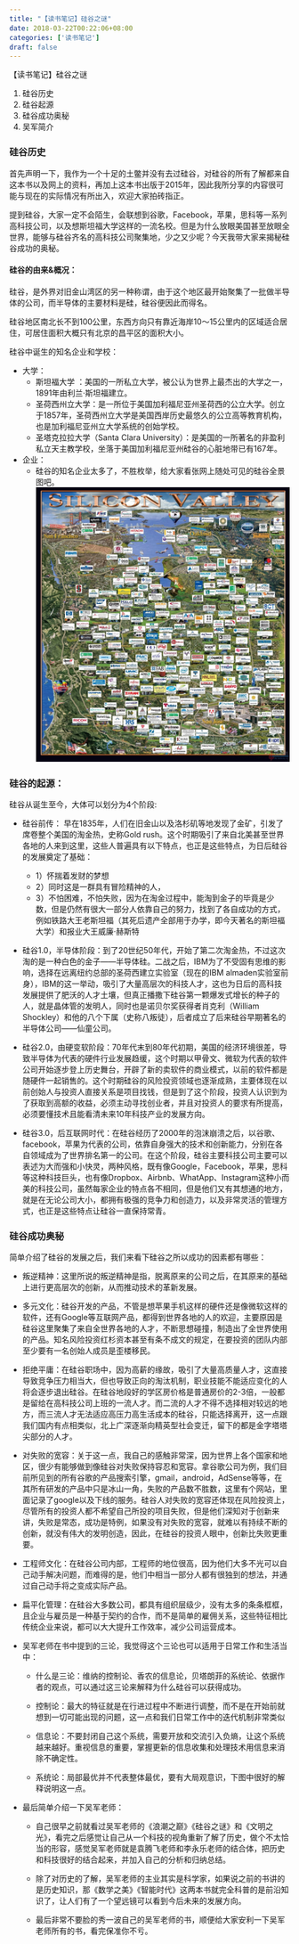 ```yaml
---
title: "【读书笔记】硅谷之谜"
date: 2018-03-22T00:22:06+08:00
categories: ['读书笔记']
draft: false
---
```


【读书笔记】硅谷之谜
1. 硅谷历史
2. 硅谷起源
3. 硅谷成功奥秘
4. 吴军简介

### 硅谷历史 

首先声明一下，我作为一个十足的土鳖并没有去过硅谷，对硅谷的所有了解都来自这本书以及网上的资料，再加上这本书出版于2015年，因此我所分享的内容很可能与现在的实际情况有所出入，欢迎大家拍砖指正。

提到硅谷，大家一定不会陌生，会联想到谷歌，Facebook，苹果，思科等一系列高科技公司，以及想斯坦福大学这样的一流名校。但是为什么放眼美国甚至放眼全世界，能够与硅谷齐名的高科技公司聚集地，少之又少呢？今天我带大家来揭秘硅谷成功的奥秘。

#### 硅谷的由来&概况：
硅谷，是外界对旧金山湾区的另一种称谓，由于这个地区最开始聚集了一批做半导体的公司，而半导体的主要材料是硅，硅谷便因此而得名。

硅谷地区南北长不到100公里，东西方向只有靠近海岸10～15公里内的区域适合居住，可居住面积大概只有北京的昌平区的面积大小。

硅谷中诞生的知名企业和学校：
* 大学： 
  * 斯坦福大学 ：美国的一所私立大学，被公认为世界上最杰出的大学之一，1891年由利兰·斯坦福建立。
  * 圣荷西州立大学：是一所位于美国加利福尼亚州圣荷西的公立大学。创立于1857年，圣荷西州立大学是美国西岸历史最悠久的公立高等教育机构，也是加利福尼亚州立大学系统的创始学校。
  * 圣塔克拉拉大学（Santa Clara University）：是美国的一所著名的非盈利私立天主教学校，坐落于美国加利福尼亚州硅谷的心脏地带已有167年。
* 企业：
   * 硅谷的知名企业太多了，不胜枚举，给大家看张网上随处可见的硅谷全景图吧。
    ![image](/img/siliconvally.jpg)
 
### 硅谷的起源： 

硅谷从诞生至今，大体可以划分为4个阶段:

* 硅谷前传： 早在1835年，人们在旧金山以及洛杉矶等地发现了金矿，引发了席卷整个美国的淘金热，史称Gold rush。这个时期吸引了来自北美甚至世界各地的人来到这里，这些人普遍具有以下特点，也正是这些特点，为日后硅谷的发展奠定了基础：
    * 1）怀揣着发财的梦想
    * 2）同时这是一群具有冒险精神的人，
    * 3）不怕困难，不怕失败，因为在淘金过程中，能淘到金子的毕竟是少数，但是仍然有很大一部分人依靠自己的努力，找到了各自成功的方式，例如铁路大王老斯坦福（其死后遗产全部用于办学，即今天著名的斯坦福大学）和报业大王威廉·赫斯特

* 硅谷1.0，半导体阶段：到了20世纪50年代，开始了第二次淘金热，不过这次淘的是一种白色的金子——半导体硅。二战之后，IBM为了不受固有思维的影响，选择在远离纽约总部的圣荷西建立实验室（现在的IBM almaden实验室前身），IBM的这一举动，吸引了大量高层次的科技人才，这也为日后的高科技发展提供了肥沃的人才土壤，但真正播撒下硅谷第一颗爆发式增长的种子的人，就是晶体管的发明人，同时也是诺贝尔奖获得者肖克利（William Shockley）和他的八个下属（史称八叛徒），后者成立了后来硅谷早期著名的半导体公司——仙童公司。 
        
* 硅谷2.0，由硬变软阶段：70年代末到80年代初期，美国的经济环境很差，导致半导体为代表的硬件行业发展趋缓，这个时期以甲骨文、微软为代表的软件公司开始逐步登上历史舞台，开辟了新的卖软件的商业模式，以前的软件都是随硬件一起销售的。这个时期硅谷的风险投资领域也逐渐成熟，主要体现在以前创始人与投资人直接关系是项目找钱，但是到了这个阶段，投资人认识到为了获取到高额的收益，必须主动寻找创业者，并且对投资人的要求有所提高，必须要懂技术且能看清未来10年科技产业的发展方向。

* 硅谷3.0，后互联网时代：在硅谷经历了2000年的泡沫崩溃之后，以谷歌、facebook，苹果为代表的公司，依靠自身强大的技术和创新能力，分别在各自领域成为了世界排名第一的公司。在这个阶段，硅谷主要科技公司主要可以表述为大而强和小快灵，两种风格，既有像Google，Facebook，苹果，思科等这种科技巨头，也有像Dropbox、Airbnb、WhatApp、Instagram这种小而美的科技公司，虽然每家企业的特点各不相同，但是他们又有其想通的地方，就是在无论公司大小，都拥有极强的竞争力和创造力，以及非常灵活的管理方式，也正是这些特点让硅谷一直保持常青。


### 硅谷成功奥秘
简单介绍了硅谷的发展之后，我们来看下硅谷之所以成功的因素都有哪些：
* 叛逆精神：这里所说的叛逆精神是指，脱离原来的公司之后，在其原来的基础上进行更高层次的创新，从而推动技术的革新发展。

* 多元文化：硅谷开发的产品，不管是想苹果手机这样的硬件还是像微软这样的软件，还有Google等互联网产品，都得到世界各地的人的欢迎，主要原因是硅谷这里聚集了来自全世界各地的人才，不断思想碰撞，制造出了全世界使用的产品。知名风险投资红杉资本甚至有条不成文的规定，在要投资的团队内部至少要有一名创始人成员是歪楼移民。

* 拒绝平庸：在硅谷职场中，因为高薪的缘故，吸引了大量高质量人才，这直接导致竞争压力相当大，但也导致正向的淘汰机制，职业技能不能适应变化的人将会逐步退出硅谷。在硅谷地段好的学区房价格是普通房价的2-3倍，一般都是留给在高科技公司上班的一流人才。而二流的人才不得不选择相对较远的地方，而三流人才无法适应高压力高生活成本的硅谷，只能选择离开，这一点跟我们国内有点相类似，北上广深逐渐向精英型社会变迁，留下的都是金字塔塔尖部分的人才。

* 对失败的宽容：关于这一点，我自己的感触非常深，因为世界上各个国家和地区，很少有能够做到像硅谷对失败保持容忍和宽容。拿谷歌公司为例，我们目前所见到的所有谷歌的产品搜索引擎，gmail，android，AdSense等等，在其所有研发的产品中只是冰山一角，失败的产品数不胜数，这里有个网站，里面记录了google以及下线的服务。硅谷人对失败的宽容还体现在风险投资上，尽管所有的投资人都不希望自己所投的项目失败，但是他们深知对于创新来讲，失败是常态，成功是特例，如果没有对失败的宽容，就难以有持续不断的创新，就没有伟大的发明创造，因此，在硅谷的投资人眼中，创新比失败更重要。

* 工程师文化：在硅谷公司内部，工程师的地位很高，因为他们大多不光可以自己动手解决问题，而难得的是，他们中相当一部分人都有很独到的想法，并通过自己动手将之变成实际产品。

* 扁平化管理：在硅谷大多数公司，都具有组织层级少，没有太多的条条框框，且企业与雇员是一种基于契约的合作，而不是简单的雇佣关系，这些特征相比传统企业来说，都可以大大提升工作效率，减少公司运营成本。

* 吴军老师在书中提到的三论，我觉得这个三论也可以适用于日常工作和生活当中：
    * 什么是三论：维纳的控制论、香农的信息论，贝塔朗菲的系统论、依据作者的观点，可以通过这三论来解释为什么硅谷可以获得成功。
    
    * 控制论：最大的特征就是在行进过程中不断进行调整，而不是在开始前就想到一切可能出现的问题，这一点和我们日常工作中的迭代机制非常类似
    
    * 信息论：不要封闭自己这个系统，需要开放和交流引入负熵，让这个系统越来越好。重视信息的重要，掌握更新的信息收集和处理技术用信息来消除不确定性。
    
    * 系统论：局部最优并不代表整体最优，要有大局观意识，下图中很好的解释说明这一点。

* 最后简单介绍一下吴军老师：
    * 自己很早之前就看过吴军老师的《浪潮之巅》《硅谷之谜》和《文明之光》，看完之后感觉让自己从一个科技的视角重新了解了历史，做个不太恰当的形容，感觉吴军老师就是袁腾飞老师和李永乐老师的结合体，把历史和科技很好的结合起来，并加入自己的分析和归纳总结。
    
    * 除了对历史的了解，吴军老师的主业其实是科学家，如果说之前的书讲的是历史知识，那《数学之美》《智能时代》这两本书就完全科普的是前沿知识了，让人们有了一个望远镜可以看到今后未来的发展方向。
    
    * 最后非常不要脸的秀一波自己的吴军老师的书，顺便给大家安利一下吴军老师所有的书，看完保准你不亏。
     